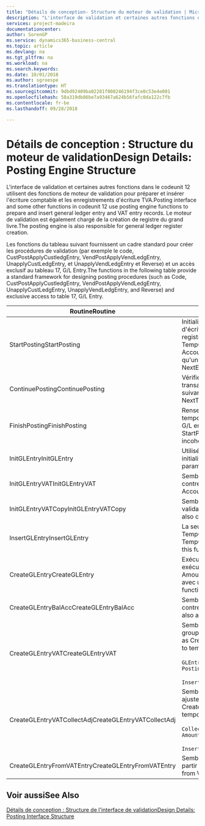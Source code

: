 ```yaml
---
title: "Détails de conception- Structure du moteur de validation | Microsoft Docs"
description: "L'interface de validation et certaines autres fonctions dans le codeunit 12 utilisent des fonctions de moteur de validation pour préparer et insérer l'écriture comptable et les enregistrements d'écriture TVA. Le moteur de validation est également chargé de la création de registre du grand livre."
services: project-madeira
documentationcenter: 
author: SorenGP
ms.service: dynamics365-business-central
ms.topic: article
ms.devlang: na
ms.tgt_pltfrm: na
ms.workload: na
ms.search.keywords: 
ms.date: 10/01/2018
ms.author: sgroespe
ms.translationtype: HT
ms.sourcegitcommit: 9dbd92409ba02281f008246194f3ce0c53e4e001
ms.openlocfilehash: 58a319db86be7a93467a624b56fafc0da122c7fb
ms.contentlocale: fr-be
ms.lasthandoff: 09/28/2018

---
```

# <a name="design-details-posting-engine-structure"></a><span data-ttu-id="6f999-104">Détails de conception : Structure du moteur de validation</span><span class="sxs-lookup"><span data-stu-id="6f999-104">Design Details: Posting Engine Structure</span></span>
<span data-ttu-id="6f999-105">L'interface de validation et certaines autres fonctions dans le codeunit 12 utilisent des fonctions de moteur de validation pour préparer et insérer l'écriture comptable et les enregistrements d'écriture TVA.</span><span class="sxs-lookup"><span data-stu-id="6f999-105">Posting interface and some other functions in codeunit 12 use posting engine functions to prepare and insert general ledger entry and VAT entry records.</span></span> <span data-ttu-id="6f999-106">Le moteur de validation est également chargé de la création de registre du grand livre.</span><span class="sxs-lookup"><span data-stu-id="6f999-106">The posting engine is also responsible for general ledger register creation.</span></span>  
  
 <span data-ttu-id="6f999-107">Les fonctions du tableau suivant fournissent un cadre standard pour créer les procédures de validation (par exemple le code, CustPostApplyCustledgEntry, VendPostApplyVendLedgEntry, UnapplyCustLedgEntry, et UnapplyVendLedgEntry et Reverse) et un accès exclusif au tableau 17, G/L Entry.</span><span class="sxs-lookup"><span data-stu-id="6f999-107">The functions in the following table provide a standard framework for designing posting procedures (such as Code, CustPostApplyCustledgEntry, VendPostApplyVendLedgEntry, UnapplyCustLedgEntry, UnapplyVendLedgEntry, and Reverse) and exclusive access to table 17, G/L Entry.</span></span>  
  
|<span data-ttu-id="6f999-108">Routine</span><span class="sxs-lookup"><span data-stu-id="6f999-108">Routine</span></span>|<span data-ttu-id="6f999-109">Désignation</span><span class="sxs-lookup"><span data-stu-id="6f999-109">Description</span></span>|  
|-------------|---------------------------------------|  
|<span data-ttu-id="6f999-110">StartPosting</span><span class="sxs-lookup"><span data-stu-id="6f999-110">StartPosting</span></span>|<span data-ttu-id="6f999-111">Initialise le tampon de validation TempGLEntryBuf, verrouille les tableaix d'écriture comptable et écriture TVA, et initialise la période de comptabilité, le registre de comptabilité et le taux de change.</span><span class="sxs-lookup"><span data-stu-id="6f999-111">Initializes posting buffer TempGLEntryBuf, locks G/L Entry and VAT Entry tables, and initializes Accounting Period, G/L Register, and Exchange Rate.</span></span> <span data-ttu-id="6f999-112">Ne devrait être appelé qu'une fois, alors NextEntryNo est 0.</span><span class="sxs-lookup"><span data-stu-id="6f999-112">Should be called only once, then NextEntryNo is 0.</span></span>|  
|<span data-ttu-id="6f999-113">ContinuePosting</span><span class="sxs-lookup"><span data-stu-id="6f999-113">ContinuePosting</span></span>|<span data-ttu-id="6f999-114">Vérifie et valide la TVA sur encaissement pour le précédent incrément de transaction NextTransactionNo et prépare la validation de la ligne suivante.</span><span class="sxs-lookup"><span data-stu-id="6f999-114">Checks and posts unrealized VAT for previous transaction increment NextTransactionNo and prepares post of next line.</span></span>|  
|<span data-ttu-id="6f999-115">FinishPosting</span><span class="sxs-lookup"><span data-stu-id="6f999-115">FinishPosting</span></span>|<span data-ttu-id="6f999-116">Renseigne la validation en insérant des écritures comptables à partir de tampon temporaire dans le tableau de base de données.</span><span class="sxs-lookup"><span data-stu-id="6f999-116">Completes posting by inserting G/L entries from temporary buffer into database table.</span></span> <span data-ttu-id="6f999-117">Toujours utilisé avec StartPosting.</span><span class="sxs-lookup"><span data-stu-id="6f999-117">Always used together with StartPosting.</span></span> <span data-ttu-id="6f999-118">Vérifie les incohérences.</span><span class="sxs-lookup"><span data-stu-id="6f999-118">Checks for inconsistencies.</span></span>|  
|<span data-ttu-id="6f999-119">InitGLEntry</span><span class="sxs-lookup"><span data-stu-id="6f999-119">InitGLEntry</span></span>|<span data-ttu-id="6f999-120">Utilisé pour lancer la nouvelle écriture comptable pour Gen. Jnl Line.</span><span class="sxs-lookup"><span data-stu-id="6f999-120">Used to initialize new G/L entry for Gen. Jnl Line.</span></span> <span data-ttu-id="6f999-121">Retourne GLEntry comme paramètre.</span><span class="sxs-lookup"><span data-stu-id="6f999-121">Returns GLEntry as parameter.</span></span>|  
|<span data-ttu-id="6f999-122">InitGLEntryVAT</span><span class="sxs-lookup"><span data-stu-id="6f999-122">InitGLEntryVAT</span></span>|<span data-ttu-id="6f999-123">Semblable à InitGLEntry, mais affecte également Numéro de compte contrepartie et SummarizeVAT.</span><span class="sxs-lookup"><span data-stu-id="6f999-123">Same as InitGLEntry, but also assigns Bal. Account No. and SummarizeVAT.</span></span>|  
|<span data-ttu-id="6f999-124">InitGLEntryVATCopy</span><span class="sxs-lookup"><span data-stu-id="6f999-124">InitGLEntryVATCopy</span></span>|<span data-ttu-id="6f999-125">Semblable à InitGLEntryVAT, mais copie également les données des groupes de validation de l'écriture TVA avant SummarizeVAT.</span><span class="sxs-lookup"><span data-stu-id="6f999-125">Similar to InitGLEntryVAT, but also copies posting groups data from VAT Entry before SummarizeVAT.</span></span>|  
|<span data-ttu-id="6f999-126">InsertGLEntry</span><span class="sxs-lookup"><span data-stu-id="6f999-126">InsertGLEntry</span></span>|<span data-ttu-id="6f999-127">La seule fonction qui insère l'écriture comptable dans le tableau TempGLEntryBuf global.</span><span class="sxs-lookup"><span data-stu-id="6f999-127">The only function that inserts G/L entry into global TempGLEntryBuf table.</span></span> <span data-ttu-id="6f999-128">Utilisez toujours cette fonction pour insérer.</span><span class="sxs-lookup"><span data-stu-id="6f999-128">Always use this function for insert.</span></span>|  
|<span data-ttu-id="6f999-129">CreateGLEntry</span><span class="sxs-lookup"><span data-stu-id="6f999-129">CreateGLEntry</span></span>|<span data-ttu-id="6f999-130">Exécute InitGLEntry, affecte le montant des devises supplémentaires, puis exécute InsertGLEntry.</span><span class="sxs-lookup"><span data-stu-id="6f999-130">Performs an InitGLEntry, assigns Additional Currency Amount, and then performs InsertGLEntry.</span></span> <span data-ttu-id="6f999-131">Remplace plusieurs lignes de code avec un seul appel de fonction.</span><span class="sxs-lookup"><span data-stu-id="6f999-131">Replaces several lines of code with a single function call.</span></span>|  
|<span data-ttu-id="6f999-132">CreateGLEntryBalAcc</span><span class="sxs-lookup"><span data-stu-id="6f999-132">CreateGLEntryBalAcc</span></span>|<span data-ttu-id="6f999-133">Semblable à CreateGLEntry, mais affecte également Type de compte contrepartie et Numéro de compte contrepartie.</span><span class="sxs-lookup"><span data-stu-id="6f999-133">Same as CreateGLEntry, but also assigns Bal. Account Type and Bal. Account No.</span></span>|  
|<span data-ttu-id="6f999-134">CreateGLEntryVAT</span><span class="sxs-lookup"><span data-stu-id="6f999-134">CreateGLEntryVAT</span></span>|<span data-ttu-id="6f999-135">Semblable à CreateGLEntry, mais avec le traitement supplémentaire pour les groupes de validation et l'enregistrement sur un tampon TVA temporaire :</span><span class="sxs-lookup"><span data-stu-id="6f999-135">Same as CreateGLEntry, but with additional processing for posting groups and saving to temporary VAT buffer:</span></span><br /><br /> `GLEntry.CopyPostingGroupsFromDtldCVBuf(DtldCVLedgEntryBuf,GenJnlLine."Gen. Posting Type");`<br /><br /> `InsertVATEntriesFromTemp(DtldCVLedgEntryBuf,GLEntry);`|  
|<span data-ttu-id="6f999-136">CreateGLEntryVATCollectAdj</span><span class="sxs-lookup"><span data-stu-id="6f999-136">CreateGLEntryVATCollectAdj</span></span>|<span data-ttu-id="6f999-137">Semblable à CreateGLEntry, mais avec la collection supplémentaire des ajustements et l'enregistrement sur un tampon TVA temporaire :</span><span class="sxs-lookup"><span data-stu-id="6f999-137">Same as CreateGLEntry, but with additional collection of adjustments and saving to temporary VAT buffer:</span></span><br /><br /> `CollectAdjustment(AdjAmount,GLEntry.Amount,GLEntry."Additional-Currency Amount",OriginalDateSet);`<br /><br /> `InsertVATEntriesFromTemp(DtldCVLedgEntryBuf,GLEntry);`|  
|<span data-ttu-id="6f999-138">CreateGLEntryFromVATEntry</span><span class="sxs-lookup"><span data-stu-id="6f999-138">CreateGLEntryFromVATEntry</span></span>|<span data-ttu-id="6f999-139">Semblable à CreateGLEntry, mais copie également les groupes de validation à partir de l'écriture TVA.</span><span class="sxs-lookup"><span data-stu-id="6f999-139">Same as CreateGLEntry, but also copies posting groups from VAT entry.</span></span>|  
  
## <a name="see-also"></a><span data-ttu-id="6f999-140">Voir aussi</span><span class="sxs-lookup"><span data-stu-id="6f999-140">See Also</span></span>  
 [<span data-ttu-id="6f999-141">Détails de conception : Structure de l'interface de validation</span><span class="sxs-lookup"><span data-stu-id="6f999-141">Design Details: Posting Interface Structure</span></span>](design-details-posting-interface-structure.md)
